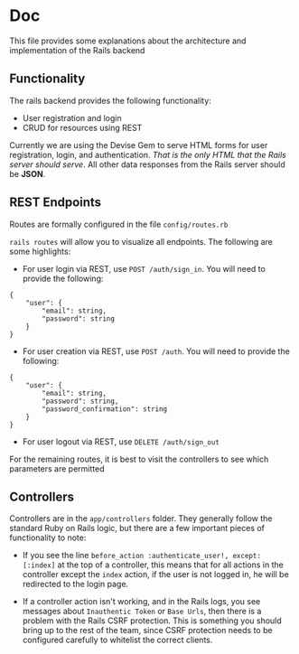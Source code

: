 # Doc

This file provides some explanations about the architecture and implementation of the Rails backend

## Functionality

The rails backend provides the following functionality:

- User registration and login
- CRUD for resources using REST

Currently we are using the Devise Gem to serve HTML forms for user registration, login, and authentication. _That is the only HTML that the Rails server should serve_. All other data responses from the Rails server should be **JSON**.

## REST Endpoints

Routes are formally configured in the file `config/routes.rb`

`rails routes` will allow you to visualize all endpoints. The following are some highlights:

- For user login via REST, use `POST /auth/sign_in`. You will need to provide the following:

```
{
    "user": {
        "email": string,
        "password": string
    }
}
```

- For user creation via REST, use `POST /auth`. You will need to provide the following:

```
{
    "user": {
        "email": string,
        "password": string,
        "password_confirmation": string
    }
}
```

- For user logout via REST, use `DELETE /auth/sign_out`

For the remaining routes, it is best to visit the controllers to see which parameters are permitted

## Controllers

Controllers are in the `app/controllers` folder. They generally follow the standard Ruby on Rails logic, but there are a few
important pieces of functionality to note:

- If you see the line `before_action :authenticate_user!, except: [:index]` at the top of a controller, this means that for all
  actions in the controller except the `index` action, if the user is not logged in, he will be redirected to the login page.

- If a controller action isn't working, and in the Rails logs, you see messages about `Inauthentic Token` or `Base Urls`, then there is a problem with the Rails CSRF protection. This is something you should bring up to the rest of the team, since CSRF protection needs to be configured carefully to whitelist the correct clients.
